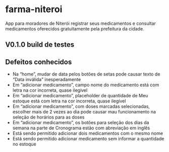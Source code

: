 # farma-niteroi
App para moradores de Niterói registrar seus medicamentos e consultar medicamentos oferecidos gratuitamente pela prefeitura da cidade.


## V0.1.0 build de testes

## Defeitos conhecidos
- Na “home”, mudar de data pelos botões de setas pode causar texto de “Data inválida” inesperadamente
- Em “adicionar medicamento”, campo nome do medicamento está com letra na cor incorreta, quase ilegível
- Em “adicionar medicamento”, placeholder de quantidade de Meu estoque está com letra na cor incorreta, quase ilegível
- Em “adicionar medicamento”, com doses marcadas selecionadas, escolher mais de 2 vezes ao dia pode causar mau funcionamento na seleção de horários para as doses
- Em “adicionar medicamento”, os botões para seleção dos dias da semana na parte de Cronograma estão com abreviação em inglês
- Está sendo permitido adicionar dois medicamentos com o mesmo nome
- Está sendo permitido adicionar medicamento sem informar a quantidade no estoque
